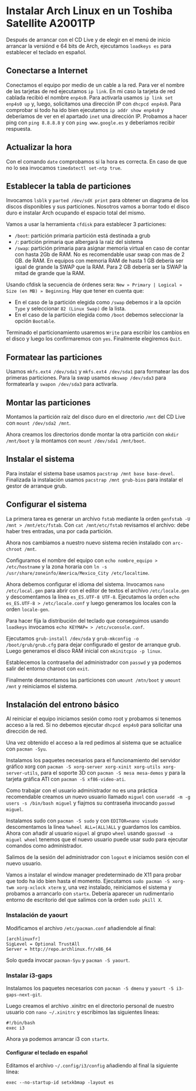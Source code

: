 # Instalar Arch Linux en un Toshiba Satellite A2001TP

Después de arrancar con el CD Live y de elegir en el menú de inicio arrancar la versiónd e 64 bits de Arch, ejecutamos `loadkeys es` para establecer el teclado en español.

## Conectarse a Internet

Conectamos el equipo por medio de un cable a la red. Para ver el nombre de las tarjetas de red ejecutamos `ip link`. En mi caso la tarjeta de red cablada recibió el nombre `enp4s0`. Para activarla usamos `ip link set enp4s0 up` y, luego, solicitamos una dirección IP con `dhcpcd enp4s0`. Para comprobar si todo ha ido bien ejecutamos `ip addr show enp4s0` y deberíamos de ver en el apartado `inet` una dirección IP. Probamos a hacer ping con `ping 8.8.8.8` y con `ping www.google.es` y deberíamos recibir respuesta.


## Actualizar la hora

Con el comando `date` comprobamos si la hora es correcta. En caso de que no lo sea invocamos `timedatectl set-ntp true`. 


## Establecer la tabla de particiones

Invocamos `lsblk` y `parted /dev/sdX print` para obtener un diagrama de los discos disponibles y sus particiones. Nosotros vamos a borrar todo el disco duro e instalar Arch ocupando el espacio total del mismo.

Vamos a usar la herramienta `cfdisk` para establecer 3 particiones:

* `/boot`: partición primaria partición está destinada a grub
* `/`: partición primaria que albergará la raíz del sistema
* `/swap`: partición primaria para asignar memoria virtual en caso de contar con hasta 2Gb de RAM. No es recomendable usar swap con mas de 2 GB. de RAM. En equipos con memoria RAM de hasta 1 GB debería ser igual de grande la SWAP que la RAM. Para 2 GB debería ser la SWAP la mitad de grande que la RAM.

Usando cfdisk la secuencia de órdenes sera: `New » Primary | Logical » Size (en MB) » Beginning`. Hay que tener en cuenta que:

* En el caso de la partición elegida como `/swap` debemos ir a la opción `Type` y seleccionar `82 (Linux Swap)` de la lista.
* En el caso de la partición elegida como `/boot` debemos seleccionar la opción `Bootable`.

Terminado el particionamiento usaremos `Write` para escribir los cambios en el disco y luego los confirmaremos con `yes`. Finalmente elegiremos `Quit`. 


## Formatear las particiones

Usamos `mkfs.ext4 /dev/sda1` y `mkfs.ext4 /dev/sda1` para formatear las dos primeras particiones. Para la swap usamos `mkswap /dev/sda3` para formatearla y `swapon /dev/sda3` para activarla.


## Montar las particiones

Montamos la partición raíz del disco duro en el directorio `/mnt` del CD Live con `mount /dev/sda2 /mnt`.

Ahora creamos los directorios donde montar la otra partición con `mkdir /mnt/boot` y la montamos con `mount /dev/sda1 /mnt/boot`.


## Instalar el sistema

Para instalar el sistema base usamos `pacstrap /mnt base base-devel`. Finalizada la instalación usamos `pacstrap /mnt grub-bios` para instalar el gestor de arranque grub.


## Configurar el sistema

La primera tarea es generar un archivo `fstab` mediante la orden `genfstab -U /mnt > /mnt/etc/fstab`. Con `cat /mnt/etc/fstab` revisamos el archivo: debe haber tres entradas, una por cada partición.

Ahora nos cambiamos a nuestro nuevo sistema recién instalado con `arc-chroot /mnt`. 

Configuramos el nombre del equipo con `echo nombre_equipo > /etc/hostname` y la zona horaria con `ln -s /usr/share/zoneinfo/America/Mexico_City /etc/localtime`.

Ahora debemos configurar el idioma del sistema. Invocamos `nano /etc/local.gen` para abrir con el editor de textos el archivo `/etc/locale.gen` y descomentamos la línea `es_ES.UTF-8 UTF-8`. Ejecutamos la orden `echo es_ES.UTF-8 > /etc/locale.conf` y luego generamos los locales con la orden `locale-gen`.

Para hacer fija la distribución del teclado que conseguimos usando `loadkeys` invocamos `echo KEYMAP= > /etc/vconsole.conf`.

Ejecutamos `grub-install /dev/sda` y `grub-mkconfig -o /boot/grub/grub.cfg` para dejar configurado el gestor de arranque grub. Luego generamos el disco RAM inicial con `mkinitcpio -p linux`.

Establecemos la contraseña del administrador con `passwd` y ya podemos salir del entorno charoot con `exit`.

Finalmente desmontamos las particiones con `umount /mtn/boot` y `umount /mnt` y reiniciamos el sistema.


## Instalación del entrono básico

Al reiniciar el equipo iniciamos sesión como root y probamos si tenemos acceso a la red. Si no debemos ejecutar `dhcpcd enp4s0` para solicitar una dirección de red. 

Una vez obtenido el acceso a la red pedimos al sistema que se actualice con `pacman -Syu`.

Instalamos los paquetes necesarios para el funcionamiento del servidor gráfico xorg con `pacman -S xorg-server xorg-xinit xorg-utils xorg-server-utils`, para el soporte 3D con `pacman -S mesa mesa-demos` y para la tarjeta gráfica ATI con `pacman -S xf86-video-ati`.

Como trabajar con el usuario administrador no es una práctica recomendable creamos un nuevo usuario llamado `miguel` con `useradd -m -g users -s /bin/bash miguel` y fiajmos su contraseña invocando `passwd miguel`.

Instalamos sudo con `pacman -S sudo` y con `EDITOR=nano visudo` descomentamos la línea `%wheel ALL=(ALL)ALL` y guardamos los cambios. Ahora con añadir al usuario `miguel` al grupo `wheel` usando `gpasswd -a miguel wheel` tenemos que el nuevo usuario puede usar sudo para ejecutar comandos como administrador.

Salimos de la sesión del administrador con `logout` e iniciamos sesión con el nuevo usuario. 

Vamos a instalar el window manager predeterminado de X11 para probar que todo ha ido bien hasta el momento. Ejecutamos 
`sudo pacman -S xorg-twm xorg-xclock xterm` y, una vez instalado, reiniciamos el sistema y probamos a arrancarlo con `startx`. Debería aparecer un rudimentario entorno de escritorio del que salimos con la orden `sudo pkill X`.


### Instalación de yaourt

Modificamos el archivo `/etc/pacman.conf` añadiendole al final:

    [archlinuxfr]
    SigLevel = Optional TrustAll
    Server = http://repo.archlinux.fr/x86_64

Solo queda invocar `pacman-Syu` y `pacman -S yaourt`.


### Instalar i3-gaps

Instalamos los paquetes necesarios con `pacman -S dmenu` y `yaourt -S i3-gaps-next-git`. 

Luego creamos el archivo .xinitrc en el directorio personal de nuestro usuario con `nano ~/.xinitrc` y escribimos las siguientes líneas:

    #!/bin/bash
    exec i3

Ahora ya podemos arrancar i3 con `startx`.


#### Configurar el teclado en español

Editamos el archivo `~/.config/i3/config` añadiendo al final la siguiente línea:

    exec --no-startup-id setxkbmap -layout es











